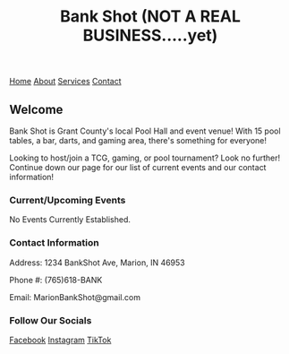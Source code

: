 <html lang="en">
  <body>
  <header>
    <link rel="stylesheet" href="styles.css">
    <h1>Bank Shot (NOT A REAL BUSINESS.....yet)</h1>
  </header>

  <nav>
    <a href="README.md">Home</a>
    <a href="About.md">About</a>
    <a href="Services.md">Services</a>
    <a href="ContactInformation.md">Contact</a>
  </nav>

  <div class="container">
    <div class="main-content">
      <h2>Welcome</h2>
      <p>Bank Shot is Grant County's local Pool Hall and event venue! With 15 pool tables, a bar, darts, and gaming area, there's something for everyone!</p>
      <p>Looking to host/join a TCG, gaming, or pool tournament? Look no further! Continue down our page for our list of current events and our contact information!</p>
    </div>
    <div class="Contact Us">
      <h3>Current/Upcoming Events</h3>
      <p>No Events Currently Established.</p>
    </div>
  </div>

  <footer>
    <h3> Contact Information </h3>
    <p>Address: 1234 BankShot Ave, Marion, IN 46953</p>
    <p>Phone #: (765)618-BANK</p>
    <p>Email: MarionBankShot@gmail.com</p>
    <h3> Follow Our Socials </h3>
    <a href="https://www.facebook.com">Facebook</a>
    <a href="https://www.instagram.com">Instagram</a>
    <a href="https://www.tiktok.com/en/">TikTok</a>
  </footer>

</body>
</html>
